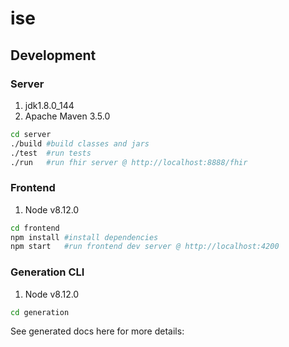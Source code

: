 # ise

## Development

### Server
1. jdk1.8.0_144
2. Apache Maven 3.5.0

```sh
cd server
./build #build classes and jars
./test  #run tests
./run   #run fhir server @ http://localhost:8888/fhir
```

### Frontend
1. Node v8.12.0

```sh
cd frontend
npm install #install dependencies
npm start   #run frontend dev server @ http://localhost:4200
```

### Generation CLI
1. Node v8.12.0

```sh
cd generation
```
See generated docs here for more details: 
